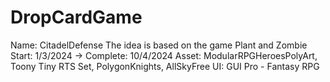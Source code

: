# DropCardGame
Name: CitadelDefense
The idea is based on the game Plant and Zombie
Start: 1/3/2024  -> Complete: 10/4/2024
Asset: ModularRPGHeroesPolyArt, Toony Tiny RTS Set, PolygonKnights, AllSkyFree
UI: GUI Pro - Fantasy RPG


